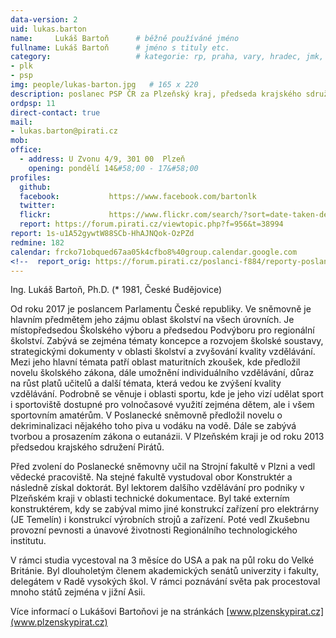 ```yaml
---
data-version: 2
uid: lukas.barton
name:     Lukáš Bartoň  	# běžně používáné jméno
fullname: Lukáš Bartoň  	# jméno s tituly etc.
category:                 	# kategorie: rp, praha, vary, hradec, jmk, senat
- plk
- psp
img: people/lukas-barton.jpg   # 165 x 220
description: poslanec PSP ČR za Plzeňský kraj, předseda krajského sdružení Plzeňský kraj            	# kratký popis, max 160 znaků
ordpsp: 11
direct-contact: true
mail:
- lukas.barton@pirati.cz
mob:
office: 
  - address: U Zvonu 4/9, 301 00  Plzeň
    opening: pondělí 14&#58;00 - 17&#58;00			  
profiles:
  github:                 
  facebook: 		  https://www.facebook.com/bartonlk
  twitter: 		  
  flickr:     		  https://www.flickr.com/search/?sort=date-taken-desc&advanced=1&text=luk%C3%A1%C5%A1%20barto%C5%88
  report: https://forum.pirati.cz/viewtopic.php?f=956&t=38994
report: 1s-u1A52gywtW88SCb-HhAJNQok-OzPZd
redmine: 182
calendar: frcko71obqued67aa05k4cfbo8%40group.calendar.google.com
<!--  report_orig: https://forum.pirati.cz/poslanci-f884/reporty-poslance-lukase-bartone-t38994.html-->
---
```


Ing. Lukáš Bartoň, Ph.D. (* 1981, České Budějovice)

Od roku 2017 je poslancem Parlamentu České republiky. Ve sněmovně je hlavním předmětem jeho zájmu oblast školství na všech úrovních. Je místopředsedou Školského výboru a předsedou Podvýboru pro regionální školství. Zabývá se zejména tématy koncepce a rozvojem školské soustavy, strategickými dokumenty v oblasti školství a zvyšování kvality vzdělávání. Mezi jeho hlavní témata patří oblast maturitních zkoušek, kde předložil novelu školského zákona, dále umožnění individuálního vzdělávání, důraz na růst platů učitelů a další témata, která vedou ke zvýšení kvality vzdělávání. Podrobně se věnuje i oblasti sportu, kde je jeho vizí udělat sport i sportoviště dostupné pro volnočasové využití zejména dětem, ale i všem sportovním amatérům. V Poslanecké sněmovně předložil novelu o dekriminalizaci nějakého toho piva u vodáku na vodě. Dále se zabývá tvorbou a prosazením zákona o eutanázii. V Plzeňském kraji je od roku 2013 předsedou krajského sdružení Pirátů.

Před zvolení do Poslanecké sněmovny učil na Strojní fakultě v Plzni a vedl vědecké pracoviště. Na stejné fakultě vystudoval obor Konstruktér a následně získal doktorát. Byl lektorem dalšího vzdělávání pro podniky v Plzeňském kraji v oblasti technické dokumentace. Byl také externím konstruktérem, kdy se zabýval mimo jiné konstrukcí zařízení pro elektrárny (JE Temelín) i konstrukcí výrobních strojů a zařízení. Poté vedl Zkušebnu provozní pevnosti a únavové životnosti Regionálního technologického institutu.

V rámci studia vycestoval na 3 měsíce do USA a pak na půl roku do Velké Británie. Byl dlouholetým členem akademických senátů univerzity i fakulty, delegátem v Radě vysokých škol. V rámci poznávání světa  pak procestoval mnoho států zejména v jižní Asii.

Více informací o Lukášovi Bartoňovi je na stránkách [www.plzenskypirat.cz](www.plzenskypirat.cz)

